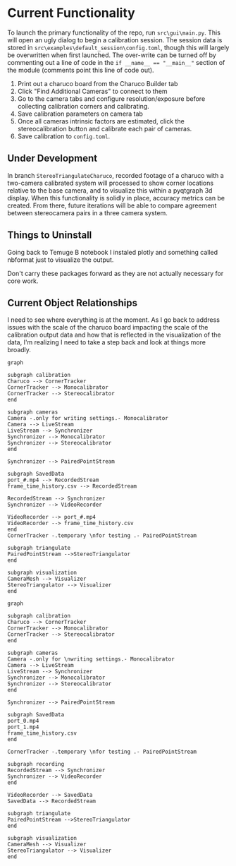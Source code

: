 # Current Functionality

To launch the primary functionality of the repo, run `src\gui\main.py`. This will open an ugly dialog to begin a calibration session. The session data is stored in `src\examples\default_session\config.toml`, though this will largely be overwritten when first launched. The over-write can be turned off by commenting out a line of code in the `if __name__ == "__main__"` section of the module (comments point this line of code out).

1. Print out a charuco board from the Charuco Builder tab
2. Click "Find Additional Cameras" to connect to them
3. Go to the camera tabs and configure resolution/exposure before collecting calibration corners and calibrating.
4. Save calibration parameters on camera tab
5. Once all cameras intrinsic factors are estimated, click the stereocalibration button and calibrate each pair of cameras.
6. Save calibration to `config.toml`.

## Under Development


In branch `StereoTriangulateCharuco`, recorded footage of a charuco with a two-camera calibrated system will processed to show corner locations relative to the base camera, and to visualize this within a pyqtgraph 3d display. When this functionality is solidly in place, accuracy metrics can be created. From there, future iterations will be able to compare agreement between stereocamera pairs in a three camera system.


## Things to Uninstall

Going back to Temuge B notebook I instaled plotly and something called nbformat just to visualize the output. 

Don't carry these packages forward as they are not actually necessary for core work.

## Current Object Relationships

I need to see where everything is at the moment. As I go back to address issues with the scale of the charuco board impacting the scale of the calibration output data and how that is reflected in the visualization of the data, I'm realizing I need to take a step back and look at things more broadly.
```mermaid
graph

subgraph calibration
Charuco --> CornerTracker
CornerTracker --> Monocalibrator
CornerTracker --> Stereocalibrator
end

subgraph cameras
Camera -.only for writing settings.- Monocalibrator
Camera --> LiveStream
LiveStream --> Synchronizer
Synchronizer --> Monocalibrator
Synchronizer --> Stereocalibrator
end

Synchronizer --> PairedPointStream 

subgraph SavedData
port_#.mp4 --> RecordedStream
frame_time_history.csv --> RecordedStream

RecordedStream --> Synchronizer
Synchronizer --> VideoRecorder

VideoRecorder --> port_#.mp4
VideoRecorder --> frame_time_history.csv
end
CornerTracker -.temporary \nfor testing .- PairedPointStream

subgraph triangulate
PairedPointStream -->StereoTriangulator
end

subgraph visualization
CameraMesh --> Visualizer
StereoTriangulator --> Visualizer
end

```

```mermaid
graph

subgraph calibration
Charuco --> CornerTracker
CornerTracker --> Monocalibrator
CornerTracker --> Stereocalibrator
end

subgraph cameras
Camera -.only for \nwriting settings.- Monocalibrator
Camera --> LiveStream
LiveStream --> Synchronizer
Synchronizer --> Monocalibrator
Synchronizer --> Stereocalibrator
end

Synchronizer --> PairedPointStream 

subgraph SavedData
port_0.mp4
port_1.mp4
frame_time_history.csv
end

CornerTracker -.temporary \nfor testing .- PairedPointStream

subgraph recording
RecordedStream --> Synchronizer
Synchronizer --> VideoRecorder
end

VideoRecorder --> SavedData
SavedData --> RecordedStream

subgraph triangulate
PairedPointStream -->StereoTriangulator
end

subgraph visualization
CameraMesh --> Visualizer
StereoTriangulator --> Visualizer
end
```
